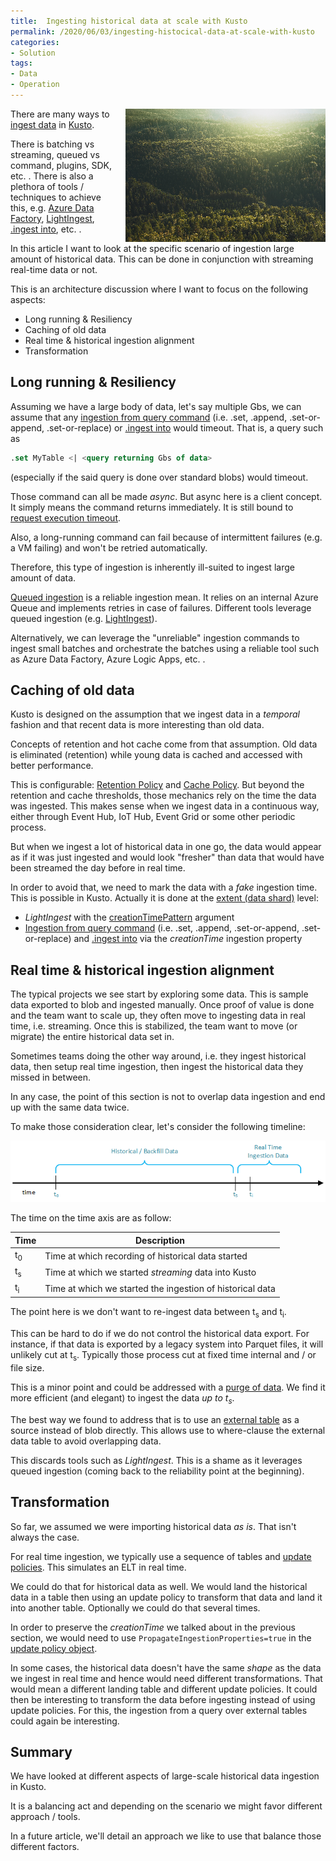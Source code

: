 ```yaml
---
title:  Ingesting historical data at scale with Kusto
permalink: /2020/06/03/ingesting-histocical-data-at-scale-with-kusto
categories:
- Solution
tags:
- Data
- Operation
---
```

<img style="float:right;padding-left:20px;" title="From pexels.com" src="/assets/posts/2020/2/ingesting-histocical-data-at-scale-with-kusto/conifer-daylight-evergreen-forest-572937.png" />

There are many ways to [ingest data](https://docs.microsoft.com/en-us/azure/data-explorer/ingest-data-overview) in [Kusto](/2020/02/19/azure-data-explorer-kusto).

There is batching vs streaming, queued vs command, plugins, SDK, etc.  .  There is also a plethora of tools / techniques to achieve this, e.g. [Azure Data Factory](https://docs.microsoft.com/en-us/azure/data-explorer/data-factory-integration), [LightIngest](https://docs.microsoft.com/en-us/azure/data-explorer/lightingest), [.ingest into](https://docs.microsoft.com/en-us/azure/data-explorer/kusto/management/data-ingestion/ingest-from-storage), etc.  .

In this article I want to look at the specific scenario of ingestion large amount of historical data.  This can be done in conjunction with streaming real-time data or not.

This is an architecture discussion where I want to focus on the following aspects:

* Long running & Resiliency
* Caching of old data
* Real time & historical ingestion alignment
* Transformation

## Long running & Resiliency

Assuming we have a large body of data, let's say multiple Gbs, we can assume that any [ingestion from query command](https://docs.microsoft.com/en-us/azure/data-explorer/kusto/management/data-ingestion/ingest-from-query) (i.e. .set, .append, .set-or-append, .set-or-replace) or [.ingest into](https://docs.microsoft.com/en-us/azure/data-explorer/kusto/management/data-ingestion/ingest-from-storage) would timeout.  That is, a query such as

```sql
.set MyTable <| <query returning Gbs of data>
```

(especially if the said query is done over standard blobs) would timeout.

Those command can all be made *async*.  But async here is a client concept.  It simply means the command returns immediately.  It is still bound to [request execution timeout](https://docs.microsoft.com/en-us/azure/data-explorer/kusto/concepts/querylimits#limit-on-request-execution-time-timeout).

Also, a long-running command can fail because of intermittent failures (e.g. a VM failing) and won't be retried automatically.

Therefore, this type of ingestion is inherently ill-suited to ingest large amount of data.

[Queued ingestion](https://docs.microsoft.com/en-us/azure/data-explorer/kusto/api/netfx/kusto-ingest-queued-ingest-sample) is a reliable ingestion mean.  It relies on an internal Azure Queue and implements retries in case of failures.  Different tools leverage queued ingestion (e.g. [LightIngest](https://docs.microsoft.com/en-us/azure/data-explorer/lightingest)).

Alternatively, we can leverage the "unreliable" ingestion commands to ingest small batches and orchestrate the batches using a reliable tool such as Azure Data Factory, Azure Logic Apps, etc.  .

## Caching of old data

Kusto is designed on the assumption that we ingest data in a *temporal* fashion and that recent data is more interesting than old data.

Concepts of retention and hot cache come from that assumption.  Old data is eliminated (retention) while young data is cached and accessed with better performance.

This is configurable:  [Retention Policy](https://docs.microsoft.com/en-us/azure/data-explorer/kusto/management/retentionpolicy) and [Cache Policy](https://docs.microsoft.com/en-us/azure/data-explorer/kusto/management/cachepolicy).  But beyond the retention and cache thresholds, those mechanics rely on the time the data was ingested.  This makes sense when we ingest data in a continuous way, either through Event Hub, IoT Hub, Event Grid or some other periodic process.

But when we ingest a lot of historical data in one go, the data would appear as if it was just ingested and would look "fresher" than data that would have been streamed the day before in real time.

In order to avoid that, we need to mark the data with a *fake* ingestion time.  This is possible in Kusto.  Actually it is done at the [extent (data shard)](https://docs.microsoft.com/en-us/azure/data-explorer/kusto/management/extents-overview) level:
* *LightIngest* with the [creationTimePattern](https://docs.microsoft.com/en-us/azure/data-explorer/lightingest#general-command-line-arguments) argument
* [Ingestion from query command](https://docs.microsoft.com/en-us/azure/data-explorer/kusto/management/data-ingestion/ingest-from-query) (i.e. .set, .append, .set-or-append, .set-or-replace) and [.ingest into](https://docs.microsoft.com/en-us/azure/data-explorer/kusto/management/data-ingestion/ingest-from-storage) via the *creationTime* ingestion property

## Real time & historical ingestion alignment

The typical projects we see start by exploring some data.  This is sample data exported to blob and ingested manually.  Once proof of value is done and the team want to scale up, they often move to ingesting data in real time, i.e. streaming.  Once this is stabilized, the team want to move (or migrate) the entire historical data set in.

Sometimes teams doing the other way around, i.e. they ingest historical data, then setup real time ingestion, then ingest the historical data they missed in between.

In any case, the point of this section is not to overlap data ingestion and end up with the same data twice.

To make those consideration clear, let's consider the following timeline:

![timeline](/assets/posts/2020/2/ingesting-histocical-data-at-scale-with-kusto/ingestion-timeline.png)

The time on the time axis are as follow:

Time|Description
-|-
t<sub>0</sub>|Time at which recording of historical data started
t<sub>s</sub>|Time at which we started *streaming* data into Kusto
t<sub>i</sub>|Time at which we started the ingestion of historical data

The point here is we don't want to re-ingest data between t<sub>s</sub> and t<sub>i</sub>.

This can be hard to do if we do not control the historical data export.  For instance, if that data is exported by a legacy system into Parquet files, it will unlikely cut at t<sub>s</sub>.  Typically those process cut at fixed time internal and / or file size.

This is a minor point and could be addressed with a [purge of data](https://docs.microsoft.com/en-us/azure/data-explorer/kusto/concepts/data-purge).  We find it more efficient (and elegant) to ingest the data *up to t<sub>s</sub>*.

The best way we found to address that is to use an [external table](https://docs.microsoft.com/en-us/azure/data-explorer/kusto/query/schema-entities/externaltables) as a source instead of blob directly.  This allows use to where-clause the external data table to avoid overlapping data.

This discards tools such as *LightIngest*.  This is a shame as it leverages queued ingestion (coming back to the reliability point at the beginning).

## Transformation

So far, we assumed we were importing historical data *as is*.  That isn't always the case.

For real time ingestion, we typically use a sequence of tables and [update policies](https://docs.microsoft.com/en-us/azure/data-explorer/kusto/management/updatepolicy).  This simulates an ELT in real time.

We could do that for historical data as well.  We would land the historical data in a table then using an update policy to transform that data and land it into another table.  Optionally we could do that several times.

In order to preserve the *creationTime* we talked about in the previous section, we would need to use `PropagateIngestionProperties=true` in the [update policy object](https://docs.microsoft.com/en-us/azure/data-explorer/kusto/management/updatepolicy#the-update-policy-object).

In some cases, the historical data doesn't have the same *shape* as the data we ingest in real time and hence would need different transformations.  That would mean a different landing table and different update policies.  It could then be interesting to transform the data before ingesting instead of using update policies.  For this, the ingestion from a query over external tables could again be interesting.

## Summary

We have looked at different aspects of large-scale historical data ingestion in Kusto.

It is a balancing act and depending on the scenario we might favor different approach / tools.

In a future article, we'll detail an approach we like to use that balance those different factors.